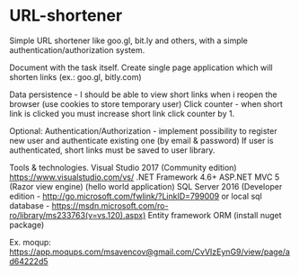 # URL-shortener
Simple URL shortener like goo.gl, bit.ly and others, with a simple authentication/authorization system.

Document with the task itself.
Create single page application which will shorten links (ex.: goo.gl, bitly.com)

Data persistence - I should be able to view short links when i reopen the browser (use cookies to store temporary user)
Click counter - when short link is clicked you must increase short link click counter by 1.

Optional:
Authentication/Authorization - implement possibility to register new user and authenticate existing one (by email & password)
If user is authenticated, short links must be saved to user library.

Tools & technologies.
Visual Studio 2017 (Community edition) https://www.visualstudio.com/vs/ 
.NET Framework 4.6+ 
ASP.NET MVC 5 (Razor view engine) (hello world application)
SQL Server 2016 (Developer edition - http://go.microsoft.com/fwlink/?LinkID=799009 or local sql database - https://msdn.microsoft.com/ro-ro/library/ms233763(v=vs.120).aspx)
Entity framework ORM (install nuget package)

Ex. moqup: https://app.moqups.com/msavencov@gmail.com/CvVIzEynG9/view/page/ad64222d5 
